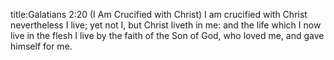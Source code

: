 title:Galatians 2:20 (I Am Crucified with Christ)
I am crucified with Christ
nevertheless I live;
yet not I, but Christ liveth in me:
and the life which I now live in the flesh
I live by the faith of the Son of God,
who loved me, and gave himself for me.